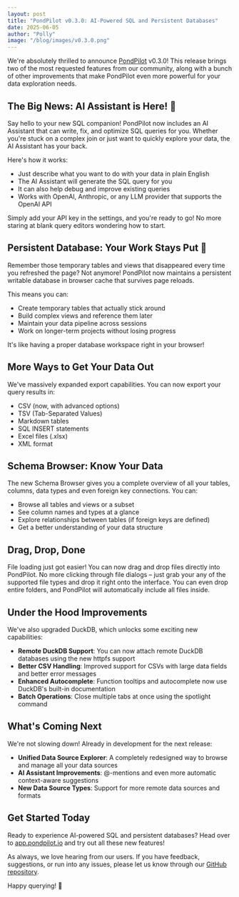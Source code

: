 ```yaml
---
layout: post
title: "PondPilot v0.3.0: AI-Powered SQL and Persistent Databases"
date: 2025-06-05
author: "Polly"
image: "/blog/images/v0.3.0.png"
---
```


We're absolutely thrilled to announce [PondPilot](https://app.pondpilot.io) v0.3.0! This release brings two of the most requested features from our community, along with a bunch of other improvements that make PondPilot even more powerful for your data exploration needs.

## The Big News: AI Assistant is Here! 🤖

Say hello to your new SQL companion! PondPilot now includes an AI Assistant that can write, fix, and optimize SQL queries for you. Whether you're stuck on a complex join or just want to quickly explore your data, the AI Assistant has your back.

Here's how it works:
- Just describe what you want to do with your data in plain English
- The AI Assistant will generate the SQL query for you
- It can also help debug and improve existing queries
- Works with OpenAI, Anthropic, or any LLM provider that supports the OpenAI API

Simply add your API key in the settings, and you're ready to go! No more staring at blank query editors wondering how to start.

## Persistent Database: Your Work Stays Put 💾

Remember those temporary tables and views that disappeared every time you refreshed the page? Not anymore! PondPilot now maintains a persistent writable database in browser cache that survives page reloads.

This means you can:
- Create temporary tables that actually stick around
- Build complex views and reference them later
- Maintain your data pipeline across sessions
- Work on longer-term projects without losing progress

It's like having a proper database workspace right in your browser!

## More Ways to Get Your Data Out

We've massively expanded export capabilities. You can now export your query results in:
- CSV (now, with advanced options)
- TSV (Tab-Separated Values)
- Markdown tables
- SQL INSERT statements
- Excel files (.xlsx)
- XML format

## Schema Browser: Know Your Data

The new Schema Browser gives you a complete overview of all your tables, columns, data types and even foreign key connections. You can:
- Browse all tables and views or a subset
- See column names and types at a glance
- Explore relationships between tables (if foreign keys are defined)
- Get a better understanding of your data structure

## Drag, Drop, Done

File loading just got easier! You can now drag and drop files directly into PondPilot. No more clicking through file dialogs – just grab your any of the supported file types and drop it right onto the interface. You can even drop entire folders, and PondPilot will automatically include all files inside.

## Under the Hood Improvements

We've also upgraded DuckDB, which unlocks some exciting new capabilities:
- **Remote DuckDB Support**: You can now attach remote DuckDB databases using the new httpfs support
- **Better CSV Handling**: Improved support for CSVs with large data fields and better error messages
- **Enhanced Autocomplete**: Function tooltips and autocomplete now use DuckDB's built-in documentation
- **Batch Operations**: Close multiple tabs at once using the spotlight command

## What's Coming Next

We're not slowing down! Already in development for the next release:
- **Unified Data Source Explorer**: A completely redesigned way to browse and manage all your data sources
- **AI Assistant Improvements**: @-mentions and even more automatic context-aware suggestions
- **New Data Source Types**: Support for more remote data sources and formats

## Get Started Today

Ready to experience AI-powered SQL and persistent databases? Head over to [app.pondpilot.io](https://app.pondpilot.io) and try out all these new features!

As always, we love hearing from our users. If you have feedback, suggestions, or run into any issues, please let us know through our [GitHub repository](https://github.com/pondpilot/pondpilot/issues).

Happy querying! 🦆
